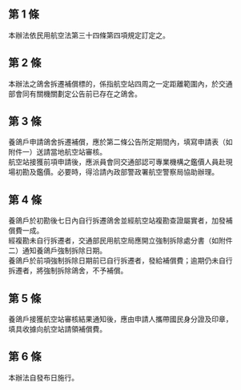 第 1 條
-------
本辦法依民用航空法第三十四條第四項規定訂定之。

第 2 條
-------
本辦法之鴿舍拆遷補償標的，係指航空站四周之一定距離範圍內，於交通  
部會同有關機關劃定公告前已存在之鴿舍。

第 3 條
-------
養鴿戶申請鴿舍拆遷補償，應於第二條公告所定期間內，填寫申請表（如  
附件一）送請當地航空站審核。  
航空站接獲前項申請後，應派員會同交通部認可專業機構之鑑價人員赴現  
場初勘及鑑價。必要時，得洽請內政部警政署航空警察局協助辦理。

第 4 條
-------
養鴿戶於初勘後七日內自行拆遷鴿舍並經航空站複勘查證屬實者，加發補  
償費一成。  
經複勘未自行拆遷者，交通部民用航空局應開立強制拆除處分書（如附件  
二）通知養鴿戶強制拆除日期。  
養鴿戶於前項強制拆除日期前已自行拆遷者，發給補償費；逾期仍未自行  
拆遷者，將強制拆除鴿舍，不予補償。

第 5 條
-------
養鴿戶接獲航空站審核結果通知後，應由申請人攜帶國民身分證及印章，  
填具收據向航空站請領補償費。

第 6 條
-------
本辦法自發布日施行。

